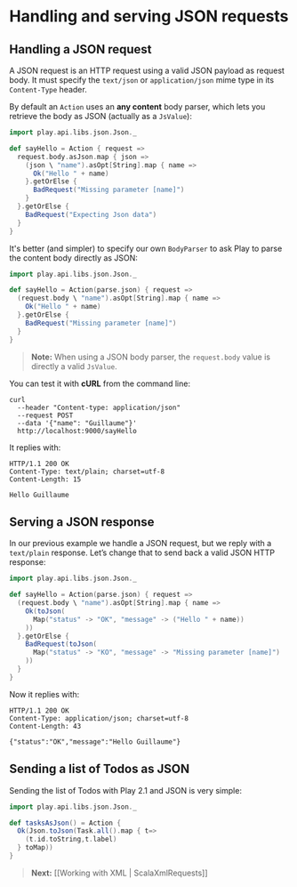 # Handling and serving JSON requests

## Handling a JSON request

A JSON request is an HTTP request using a valid JSON payload as request body. It must specify the `text/json` or `application/json` mime type in its `Content-Type` header.

By default an `Action` uses an **any content** body parser, which lets you retrieve the body as JSON (actually as a `JsValue`):

```scala
import play.api.libs.json.Json._

def sayHello = Action { request =>
  request.body.asJson.map { json =>
    (json \ "name").asOpt[String].map { name =>
      Ok("Hello " + name)
    }.getOrElse {
      BadRequest("Missing parameter [name]")
    }
  }.getOrElse {
    BadRequest("Expecting Json data")
  }
}
```

It's better (and simpler) to specify our own `BodyParser` to ask Play to parse the content body directly as JSON:

```scala
import play.api.libs.json.Json._

def sayHello = Action(parse.json) { request =>
  (request.body \ "name").asOpt[String].map { name =>
    Ok("Hello " + name)
  }.getOrElse {
    BadRequest("Missing parameter [name]")
  }
}
```

> **Note:** When using a JSON body parser, the `request.body` value is directly a valid `JsValue`. 

You can test it with **cURL** from the command line:

```
curl 
  --header "Content-type: application/json" 
  --request POST 
  --data '{"name": "Guillaume"}' 
  http://localhost:9000/sayHello
```

It replies with:

```
HTTP/1.1 200 OK
Content-Type: text/plain; charset=utf-8
Content-Length: 15

Hello Guillaume
```

## Serving a JSON response

In our previous example we handle a JSON request, but we reply with a `text/plain` response. Let’s change that to send back a valid JSON HTTP response:

```scala
import play.api.libs.json.Json._

def sayHello = Action(parse.json) { request =>
  (request.body \ "name").asOpt[String].map { name =>
    Ok(toJson(
      Map("status" -> "OK", "message" -> ("Hello " + name))
    ))
  }.getOrElse {
    BadRequest(toJson(
      Map("status" -> "KO", "message" -> "Missing parameter [name]")
    ))
  }
}
```

Now it replies with:

```
HTTP/1.1 200 OK
Content-Type: application/json; charset=utf-8
Content-Length: 43

{"status":"OK","message":"Hello Guillaume"}
```

## Sending a list of Todos as JSON

Sending the list of Todos with Play 2.1 and JSON is very simple:

```scala
import play.api.libs.json.Json._

def tasksAsJson() = Action {
  Ok(Json.toJson(Task.all().map { t=>
    (t.id.toString,t.label)
  } toMap))
}
```

> **Next:** [[Working with XML | ScalaXmlRequests]]
